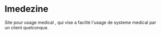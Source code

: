 # Imedezine
Site pour usage medical , qui vise a facilté l'usage de systeme medical par un client quelconque.
